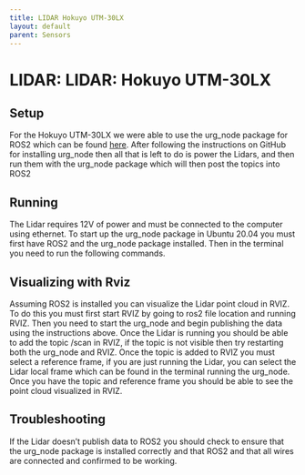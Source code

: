 ```yaml
---
title: LIDAR Hokuyo UTM-30LX
layout: default
parent: Sensors
---
```


# LIDAR: LIDAR: Hokuyo UTM-30LX
## Setup
For the Hokuyo UTM-30LX we were able to use the urg_node package for ROS2 which can be found [here](https://github.com/ros-drivers/urg_node). After following the instructions on GitHub for installing urg_node then all that is left to do is power the Lidars, and then run them with the urg_node package which will then post the topics into ROS2
## Running
The Lidar requires 12V of power and must be connected to the computer using ethernet. To start up the urg_node package in Ubuntu 20.04 you must first have ROS2 and the urg_node package installed. Then in the terminal you need to run the following commands. 
## Visualizing with Rviz
Assuming ROS2 is installed you can visualize the Lidar point cloud in RVIZ. To do this you must first start RVIZ by going to ros2 file location and running RVIZ. Then you need to start the urg_node and begin publishing the data using the instructions above. Once the Lidar is running you should be able to add the topic /scan in RVIZ, if the topic is not visible then try restarting both the urg_node and RVIZ. Once the topic is added to RVIZ you must select a reference frame, if you are just running the Lidar, you can select the Lidar local frame which can be found in the terminal running the urg_node. Once you have the topic and reference frame you should be able to see the point cloud visualized in RVIZ.  
## Troubleshooting
If the Lidar doesn’t publish data to ROS2 you should check to ensure that the urg_node package is installed correctly and that ROS2 and that all wires are connected and confirmed to be working.  
